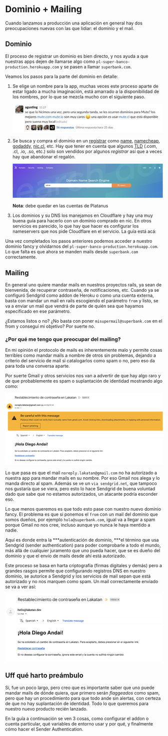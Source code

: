 # Dominio + Mailing

Cuando lanzamos a producción una aplicación en general hay dos preocupaciones nuevas con las que lidiar: el dominio y el mail.

## Dominio

El proceso de registrar un dominio es bien directo, y nos ayuda a que nuestras apps dejen de llamarse algo como `pl-super-banco-production.herokuapp.com` y se pasen a llamar `superbank.com`. 

Veamos los pasos para la parte del dominio en detalle:

1. Se elige un nombre para la app, muchas veces este proceso aparte de estar ligado a mucha imaginación, está amarrado a la disponibilidad de los nombres, por lo que se mezcla mucho con el siguiente paso.

    <img src='assets/dominio-mailing-1.png'/>

1. Se busca y compra el dominio en un [registrar](https://en.wikipedia.org/wiki/Domain_name_registrar) como [name](https://www.name.com/), [namecheap](http://namecheap.com/), [godaddy](http://godaddy.com/), [nic.cl](http://nic.cl/), etc. Hay que tener en cuenta que algunos [TLD](https://en.wikipedia.org/wiki/Domain_name_registrar) (.com, .cl, .io, .so, etc.) solo son vendidos por algunos *registrar* así que a veces hay que abandonar el regalón. 

    <img src='assets/dominio-mailing-2.png'/>

    **Nota**: debe quedar en las cuentas de Platanus

1. Los dominios y su DNS los manejamos en Cloudflare y hay una muy buena guía para hacerlo con un dominio comprado en nic. En otros servicios es parecido, lo que hay que hacer es configurar los nameservers que nos pide Cloudflare en el servicio. La guía está acá:



Una vez completados los pasos anteriores podemos acceder a nuestro dominio fancy y olvidarnos del `pl-super-banco-production.herokuapp.com`. Lo que falta es que ahora se manden mails desde `superbank.com` correctamente.

## Mailing

En general uno quiere mandar mails en nuestros proyectos rails, ya sean de bienvenida, de recuperar contraseña, de notificaciones, etc. Cuando ya se configuró Sendgrid como addon de Heroku o como una cuenta externa, basta con mandar un mail en rails escogiendo el parámetro `from` y listo, se va a enviar un mail que vendrá de parte de quién sea que hayamos especificado en ese parámetro.

¿Estamos listos o no? ¿No basta con poner `misupermail@superbank.com` en el from y conseguí mi objetivo? Por suerte no.

### ¿Por qué me tengo que preocupar del mailing?

En mi opinión el protocolo de mails es inherentemente malo y permite cosas terribles como mandar mails a nombre de otros sin problemas, dejando a criterio del servicio de mail si catalogarlos como spam o no, pero eso da para toda una conversa aparte.

Por suerte Gmail y otros servicios nos van a advertir de que hay algo raro y de que probablemente es spam o suplantación de identidad mostrando algo como:

<img src='assets/dominio-mailing-3.png'/>

Lo que pasa es que el mail `noreply.lakatan@gmail.com` no ha autorizado a nuestra app para mandar mails en su nombre. Por eso Gmail nos alega y lo manda directo al spam. Además se ve un `via sendgrid.net`, que tampoco nos gustaría que se viera, pero esto lo hace Sendgrid de buena voluntad dado que sabe que no estamos autorizados, un atacante podría esconder eso.

Lo que menos queremos es que todo esto pase con nuestro nuevo dominio fancy. El problema es que si ponemos el `from` con un mail del dominio que somos dueños, por ejemplo `hola@superbank.com`, igual va a llegar a spam porque Gmail no nos cree, incluso aunque yo nunca le haya mentido a nadie.

Aquí es donde entra la ***autenticación de dominio, ***el término que usa Sendgrid (sender authentication) para poder comprobarle a todo el mundo, más allá de cualquier juramento que uno pueda hacer, que se es dueño del dominio y que el envío de mails desde ahí está autorizado.

Este proceso se basa en harta criptografía (firmas digitales y demás) pero a grandes rasgos permite que configurando registros DNS en nuestro dominio, se autorice a Sendgrid y los servicios de mail sepan que está autorizado y no nos marquen como spam. Un mail correctamente enviado se va a ver así:

<img src='assets/dominio-mailing-4.png'/>

## Uff qué harto preámbulo

Sí, fue un poco largo, pero creo que es importante saber que uno puede mandar mails de dónde quiera, que primero serán *flaggeados* como spam, pero que hay un procedimiento para que todo ande sin alertas, con certeza de que no hay suplantación de identidad. Todo lo que queremos para nuestro nuevo producto recién lanzado.

En la guía a continuación se ven 3 cosas, como configurar el addon o cuenta particular, qué variables de entorno usar y por qué, y finalmente cómo hacer el Sender Authentication.


